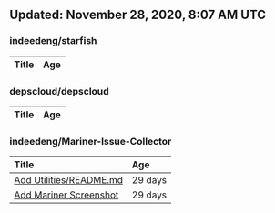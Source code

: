 ## Updated: November 28, 2020, 8:07 AM UTC


### indeedeng/starfish
|**Title**|**Age**|
|:----|:----|


### depscloud/depscloud
|**Title**|**Age**|
|:----|:----|


### indeedeng/Mariner-Issue-Collector
|**Title**|**Age**|
|:----|:----|
|[Add Utilities/README.md](https://github.com/indeedeng/Mariner-Issue-Collector/issues/30)|29&nbsp;days|
|[Add Mariner Screenshot](https://github.com/indeedeng/Mariner-Issue-Collector/issues/29)|29&nbsp;days|